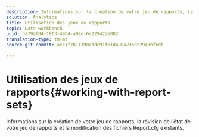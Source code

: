 ```yaml
---
description: Informations sur la création de votre jeu de rapports, la révision de l’état de votre jeu de rapports et la modification des fichiers Report.cfg existants.
solution: Analytics
title: Utilisation des jeux de rapports
topic: Data workbench
uuid: ba79af04-18f3-49b4-a08d-6c22942ae082
translation-type: tm+mt
source-git-commit: aec1f7b14198cdde91f61d490a235022943bfedb

---
```



# Utilisation des jeux de rapports{#working-with-report-sets}

Informations sur la création de votre jeu de rapports, la révision de l’état de votre jeu de rapports et la modification des fichiers Report.cfg existants.

